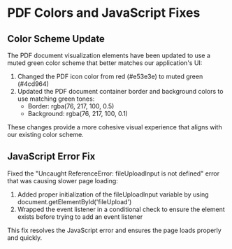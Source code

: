# PDF Colors and JavaScript Fixes

## Color Scheme Update

The PDF document visualization elements have been updated to use a muted green color scheme that better matches our application's UI:

1. Changed the PDF icon color from red (#e53e3e) to muted green (#4cd964)
2. Updated the PDF document container border and background colors to use matching green tones:
   - Border: rgba(76, 217, 100, 0.5)
   - Background: rgba(76, 217, 100, 0.1)

These changes provide a more cohesive visual experience that aligns with our existing color scheme.

## JavaScript Error Fix

Fixed the "Uncaught ReferenceError: fileUploadInput is not defined" error that was causing slower page loading:

1. Added proper initialization of the fileUploadInput variable by using document.getElementById('fileUpload')
2. Wrapped the event listener in a conditional check to ensure the element exists before trying to add an event listener

This fix resolves the JavaScript error and ensures the page loads properly and quickly.